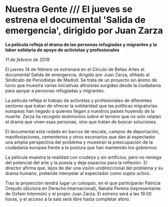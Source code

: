 # Nuestra Gente /// El jueves se estrena el documental 'Salida de emergencia', dirigido por Juan Zarza

**La película refleja el drama de las personas refugiadas y migrantes y la labor solidaria de apoyo de activistas y profesionales**

*11 de febrero de 2019*

El jueves 14 de febrero se estrenará en el Círculo de Bellas Artes el documental Salida de emergencia, dirigido por Juan Zarza, afiliado al Sindicato de Periodistas de Madrid. Se trata de un proyecto sin ánimo de lucro que muestra varias iniciativas altruistas surgidas desde la ciudadanía para apoyar a personas refugiadas y migrantes.

La película refleja el trabajo de activistas y profesionales de diferentes sectores que tratan de ofrecer la solidaridad que las políticas migratorias europeas han negado a quienes llegan a nuestros países huyendo de la muerte. Zarza ha recogido testimonios sobre el terreno que no solo relatan el drama que viven esas personas, sino que tratan de buscar soluciones.

El documental está rodado en barcos de rescate, campos de deportación, manifestaciones, cementerios y otros escenarios que dan al espectador una amplia perspectiva del problema y muestran la preocupación de la ciudadanía europea frente a la postura que han mantenido los gobiernos.

La película muestra la realidad con crudeza y sin artificios, pero no reniega del potencial del arte y la poesía y deja espacios para la reflexión. El director afirma que, lejos de dar una visión unidireccional del problema y su drama humano, pretende interpelar al espectador como sujeto activo.

Tras la proyección tendrá lugar un coloquio, en el que participarán Patricia Orejudo (doctora en Derecho Internacional), Natalia Pereira (representante de Oxfam Intermón) y el propio Juan Zarza. El estreno será a las 19.00 horas, y el acceso a la sala será libre hasta completar aforo.
